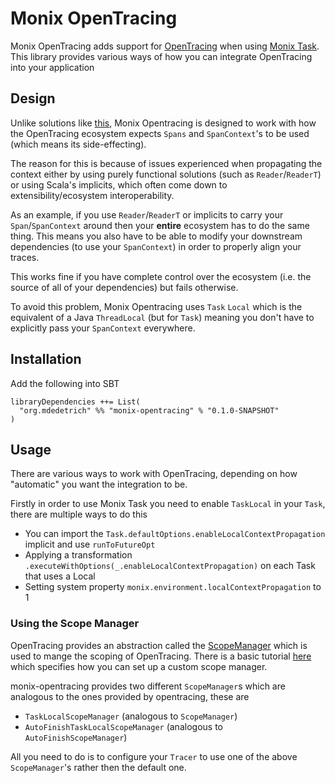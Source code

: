 # Monix OpenTracing

Monix OpenTracing adds support for [OpenTracing](https://opentracing.io/)
when using [Monix Task](https://monix.io/). This library provides various
ways of how you can integrate OpenTracing into your application

## Design

Unlike solutions like [this](https://github.com/tabdulradi/puretracing),
Monix Opentracing is designed to work with how the OpenTracing ecosystem
expects `Spans` and `SpanContext`'s to be used (which means its side-effecting).

The reason for this is because of issues experienced when propagating the
context either by using purely functional solutions (such as `Reader`/`ReaderT`)
or using Scala's implicits, which often come down to extensibility/ecosystem
interoperability.

As an example, if you use `Reader`/`ReaderT` or implicits to carry your `Span`/`SpanContext`
around then your **entire** ecosystem has to do the same thing. This means you also have
to be able to modify your downstream dependencies (to use your `SpanContext`) in
order to properly align your traces. 

This works fine if you have complete control over the ecosystem (i.e. the source of all of
your dependencies) but fails otherwise.

To avoid this problem, Monix Opentracing uses `Task` `Local` which is the
equivalent of a Java  `ThreadLocal` (but for `Task`) meaning you don't have to
explicitly pass your `SpanContext` everywhere.


## Installation

Add the following into SBT

```
libraryDependencies ++= List(
  "org.mdedetrich" %% "monix-opentracing" % "0.1.0-SNAPSHOT"
)
```

## Usage

There are various ways to work with OpenTracing, depending on how "automatic" you want the
integration to be.

Firstly in order to use Monix Task you need to enable `TaskLocal` in your
`Task`, there are multiple ways to do this

* You can import the `Task.defaultOptions.enableLocalContextPropagation` implicit and use `runToFutureOpt`
* Applying a transformation `.executeWithOptions(_.enableLocalContextPropagation)` on each Task that uses a Local
* Setting system property `monix.environment.localContextPropagation` to 1

### Using the Scope Manager

OpenTracing provides an abstraction called the
[ScopeManager](https://github.com/opentracing/specification/blob/master/rfc/scope_manager.md) which
is used to mange the scoping of OpenTracing. There is a basic tutorial 
[here](https://opentracing.io/guides/java/scopes/)
which specifies how you can set up a custom scope manager.

monix-opentracing provides two different `ScopeManager`s which are analogous to the ones
provided by opentracing, these are

* `TaskLocalScopeManager` (analogous to `ScopeManager`)
* `AutoFinishTaskLocalScopeManager` (analogous to `AutoFinishScopeManager`)

All you need to do is to configure your `Tracer` to use one of the above `ScopeManager`'s rather then
the default one.
